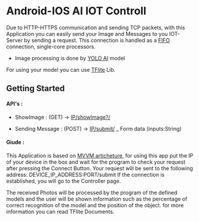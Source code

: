 # Android-IOS AI IOT Controll

Due to HTTP-HTTPS communication and sending TCP packets, with this Application you can easily send your Image and Messages to you IOT-Server by sending a request.
This connection is handled as a [FIFO]() connection, single-core processors.

- Image processing is done by [YOLO AI]() model

For using your model you can use [TFlite](https://pub.dev/packages/tflite) Lib.

## Getting Started

#### API's :
-  ShowImage : (GET) -> [IP/showImage?/]()
  
-  Sending Message : (POST) -> [IP/submit/]() _ Form data (inputs:String)

#### Giude :
This Application is based on [MVVM articheture](), for using this app put the IP of your device in the box and wait for the program to check your request after pressing the Connect Button.
Your request will be sent to the following address:
DEVICE_IP_ADDRESS:PORT/submit
If the connection is established, you will go to the Controller page.

The received Photos will be processed by the program of the defined models and the user will be shown information such as the percentage of correct recognition of the model and the position of the object.
for more information you can read TFlite Documents.
